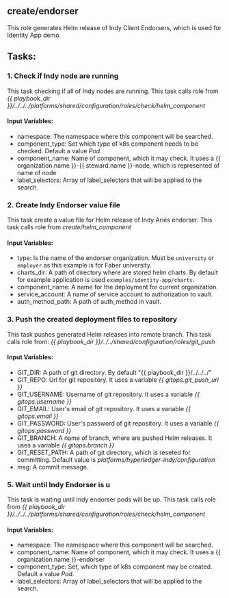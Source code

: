 ## create/endorser
This role generates Helm release of Indy Client Endorsers, which is used for Identity App demo.

## Tasks:
### 1. Check if Indy node are running
This task checking if all of Indy nodes are running.
This task calls role from *{{ playbook_dir }}/../../../platforms/shared/configuration/roles/check/helm_component*
#### Input Variables:
 - namespace: The namespace where this component will be searched.
 - component_type: Set which type of k8s component needs to be checked. Default a value *Pod*.
 - component_name: Name of component, which it may check. It uses a {{ organization.name }}-{{ steward.name }}-node, which is represented of name of node
 - label_selectors: Array of label_selectors that will be applied to the search.
### 2. Create Indy Endorser value file
This task create a value file for Helm release of Indy Aries endorser.
This task calls role from *create/helm_component*
#### Input Variables:
 - type: Is the name of the endorser organization. Must be `university` or `employer` as this example is for Faber university.
 - charts_dir: A path of directory where are stored helm charts. By default for example application is used `examples/identity-app/charts`.
 - component_name: A name for the deployment for current organization.
 - service_account: A name of service account to authorization to vault.
 - auth_method_path: A path of auth_method in vault.
### 3. Push the created deployment files to repository
This task pushes generated Helm releases into remote branch.
This task calls role from: *{{ playbook_dir }}/../../shared/configuration/roles/git_push*
#### Input Variables:
 - GIT_DIR: A path of git directory. By default "{{ playbook_dir }}/../../../"
 - GIT_REPO: Url for git repository. It uses a variable *{{ gitops.git_push_url }}* 
 - GIT_USERNAME: Username of git repository. It uses a variable *{{ gitops.username }}*
 - GIT_EMAIL: User's email of git repository. It uses a variable *{{ gitops.email }}*
 - GIT_PASSWORD: User's password of git repository. It uses a variable *{{ gitops.password }}*
 - GIT_BRANCH: A name of branch, where are pushed Helm releases. It uses a variable *{{ gitops.branch }}*
 - GIT_RESET_PATH: A path of git directory, which is reseted for committing. Default value is *platforms/hyperledger-indy/configuration*
 - msg: A commit message.
### 5. Wait until Indy Endorser is u
This task is waiting until Indy endorser pods will be up.
This task calls role from *{{ playbook_dir }}/../../../platforms/shared/configuration/roles/check/helm_component*
#### Input Variables:
 - namespace: The namespace where this component will be searched.
 - component_name: Name of component, which it may check. It uses a {{ organization.name }}-endorser
 - component_type: Set, which type of k8s component may be created. Default a value *Pod*. 
 - label_selectors: Array of label_selectors that will be applied to the search.